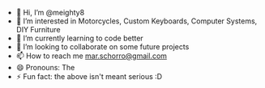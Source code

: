 - 👋 Hi, I’m @meighty8
- 👀 I’m interested in Motorcycles, Custom Keyboards, Computer Systems, DIY Furniture
- 🌱 I’m currently learning to code better
- 💞️ I’m looking to collaborate on some future projects
- 📫 How to reach me mar.schorro@gmail.com
- 😄 Pronouns: The
- ⚡ Fun fact: the above isn't meant serious :D 

<!---
meighty8/meighty8 is a ✨ special ✨ repository because its `README.md` (this file) appears on your GitHub profile.
You can click the Preview link to take a look at your changes.
--->

